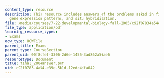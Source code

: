 ```yaml
---
content_type: resource
description: This resource includes answers of the problems asked in final exam on
  gene expression patterns, and situ hybridization.
file: /media/courses/7-22-developmental-biology-fall-2005/c92f07834a54e39e5b1d12edc4dfa042_final_2004answer.pdf
file_type: application/pdf
learning_resource_types:
- Exams
ocw_type: OCWFile
parent_title: Exams
parent_type: CourseSection
parent_uid: 00f8cfef-3306-2d6e-1455-3ad862a56ae6
resourcetype: Document
title: final_2004answer.pdf
uid: c92f0783-4a54-e39e-5b1d-12edc4dfa042
---
```

